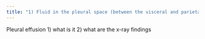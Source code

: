 ```yaml
---
title: "1) Fluid in the pleural space (between the visceral and parietal pleura) that compresses all the air out of the lung.   2) XR= meniscus shape since fluids gather laterally first due to the elastic recoil of the lungs."
---
```

Pleural effusion 1) what is it 2) what are the x-ray findings

